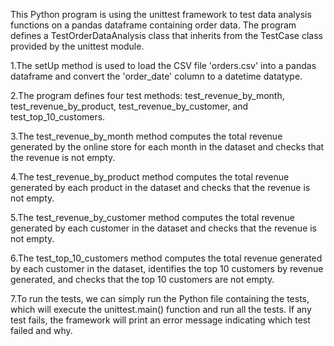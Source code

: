This Python program is using the unittest framework to test data analysis functions on a pandas dataframe containing order data. The program defines a TestOrderDataAnalysis class that inherits from the TestCase class provided by the unittest module.

1.The setUp method is used to load the CSV file 'orders.csv' into a pandas dataframe and convert the 'order_date' column to a datetime datatype.

2.The program defines four test methods: test_revenue_by_month, test_revenue_by_product, test_revenue_by_customer, and test_top_10_customers.

3.The test_revenue_by_month method computes the total revenue generated by the online store for each month in the dataset and checks that the revenue is not empty.

4.The test_revenue_by_product method computes the total revenue generated by each product in the dataset and checks that the revenue is not empty.

5.The test_revenue_by_customer method computes the total revenue generated by each customer in the dataset and checks that the revenue is not empty.

6.The test_top_10_customers method computes the total revenue generated by each customer in the dataset, identifies the top 10 customers by revenue generated, and checks that the top 10 customers are not empty.

7.To run the tests, we can simply run the Python file containing the tests, which will execute the unittest.main() function and run all the tests. If any test fails, the framework will print an error message indicating which test failed and why.
